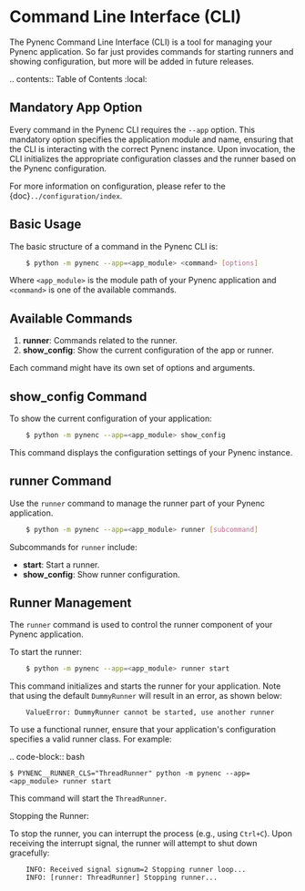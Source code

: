 # Command Line Interface (CLI)

The Pynenc Command Line Interface (CLI) is a tool for managing your Pynenc application. So far just provides commands for starting runners and showing configuration, but more will be added in future releases.

.. contents:: Table of Contents
:local:

## Mandatory App Option

Every command in the Pynenc CLI requires the `--app` option. This mandatory option specifies the application module and name, ensuring that the CLI is interacting with the correct Pynenc instance. Upon invocation, the CLI initializes the appropriate configuration classes and the runner based on the Pynenc configuration.

For more information on configuration, please refer to the {doc}`../configuration/index`.

## Basic Usage

The basic structure of a command in the Pynenc CLI is:

```bash
    $ python -m pynenc --app=<app_module> <command> [options]
```

Where `<app_module>` is the module path of your Pynenc application and `<command>` is one of the available commands.

## Available Commands

1. **runner**: Commands related to the runner.
2. **show_config**: Show the current configuration of the app or runner.

Each command might have its own set of options and arguments.

## show_config Command

To show the current configuration of your application:

```bash
    $ python -m pynenc --app=<app_module> show_config
```

This command displays the configuration settings of your Pynenc instance.

## runner Command

Use the `runner` command to manage the runner part of your Pynenc application.

```bash
    $ python -m pynenc --app=<app_module> runner [subcommand]
```

Subcommands for `runner` include:

- **start**: Start a runner.
- **show_config**: Show runner configuration.

## Runner Management

The `runner` command is used to control the runner component of your Pynenc application.

To start the runner:

```bash
    $ python -m pynenc --app=<app_module> runner start
```

This command initializes and starts the runner for your application. Note that using the default `DummyRunner` will result in an error, as shown below:

```text
    ValueError: DummyRunner cannot be started, use another runner
```

To use a functional runner, ensure that your application's configuration specifies a valid runner class. For example:

.. code-block:: bash

    $ PYNENC__RUNNER_CLS="ThreadRunner" python -m pynenc --app=<app_module> runner start

This command will start the `ThreadRunner`.

Stopping the Runner:

To stop the runner, you can interrupt the process (e.g., using `Ctrl+C`). Upon receiving the interrupt signal, the runner will attempt to shut down gracefully:

```text
    INFO: Received signal signum=2 Stopping runner loop...
    INFO: [runner: ThreadRunner] Stopping runner...
```
